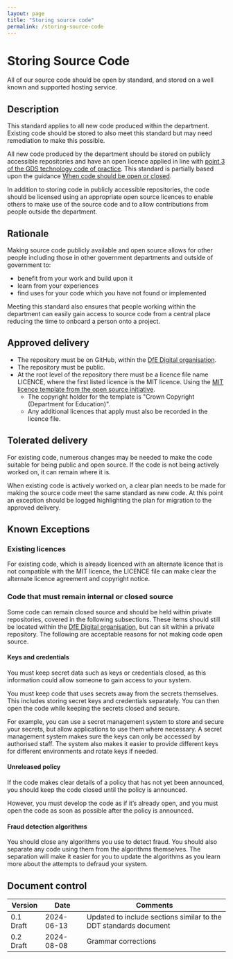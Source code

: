 ```yaml
---
layout: page
title: "Storing source code"
permalink: /storing-source-code
---
```


# Storing Source Code
All of our source code should be open by standard, and stored on a well known and supported hosting service.

## Description
This standard applies to all new code produced within the department. Existing code should be stored to also meet
this standard but may need remediation to make this possible.

All new code produced by the department should be stored on publicly accessible repositories and have an open licence
applied in line with [point 3 of the GDS technology code of practice](https://www.gov.uk/government/publications/technology-code-of-practice/technology-code-of-practice). This standard is partially based upon the 
guidance [When code should be open or closed](https://www.gov.uk/government/publications/open-source-guidance/when-code-should-be-open-or-closed).

In addition to storing code in publicly accessible repositories, the code should be licensed using an appropriate open 
source licences to enable others to make use of the source code and to allow contributions from people outside the 
department.

## Rationale
Making source code publicly available and open source allows for other people including those in other government 
departments and outside of government to:
- benefit from your work and build upon it
- learn from your experiences
- find uses for your code which you have not found or implemented

Meeting this standard also ensures that people working within the department can easily gain access to source code from 
a central place reducing the time to onboard a person onto a project.

## Approved delivery
- The repository must be on GitHub, within the [DfE Digital organisation](https://github.com/DFE-Digital).
- The repository must be public.
- At the root level of the repository there must be a licence file name LICENCE, where the first listed licence is the 
MIT licence. Using the [MIT licence template from the open source initiative](https://opensource.org/license/MIT).
  - The copyright holder for the template is "Crown Copyright (Department for Education)".
  - Any additional licences that apply must also be recorded in the licence file.

## Tolerated delivery
For existing code, numerous changes may be needed to make the code suitable for being public and open source. If the 
code is not being actively worked on, it can remain where it is.

When existing code is actively worked on, a clear plan needs to be made for making the source code meet the same 
standard as new code. At this point an exception should be logged highlighting the plan for migration to the approved 
delivery.

## Known Exceptions
### Existing licences
For existing code, which is already licenced with an alternate licence that is not compatible with the MIT licence, 
the LICENCE file can make clear the alternate licence agreement and copyright notice.

### Code that must remain internal or closed source
Some code can remain closed source and should be held within private repositories, covered in the following 
subsections. These items should still be located within the [DfE Digital organisation](https://github.com/DFE-Digital), but can sit within a 
private repository. The following are acceptable reasons for not making code open source.

#### Keys and credentials
You must keep secret data such as keys or credentials closed, as this information could allow someone to gain access 
to your system.

You must keep code that uses secrets away from the secrets themselves. This includes storing secret keys and 
credentials separately. You can then open the code while keeping the secrets closed and secure.

For example, you can use a secret management system to store and secure your secrets, but allow applications to use 
them where necessary. A secret management system makes sure the keys can only be accessed by authorised staff. 
The system also makes it easier to provide different keys for different environments and rotate keys if needed.

#### Unreleased policy
If the code makes clear details of a policy that has not yet been announced, 
you should keep the code closed until the policy is announced.

However, you must develop the code as if it’s already open, and you must open the code as soon as 
possible after the policy is announced.

#### Fraud detection algorithms
You should close any algorithms you use to detect fraud. You should also separate any code using them from the 
algorithms themselves. The separation will make it easier for you to update the algorithms as you learn more about 
the attempts to defraud your system.

## Document control
| Version   | Date       | Comments                                                          |
|-----------|------------|-------------------------------------------------------------------|
| 0.1 Draft | 2024-06-13 | Updated to include sections similar to the DDT standards document |
| 0.2 Draft | 2024-08-08 | Grammar corrections                                               |
